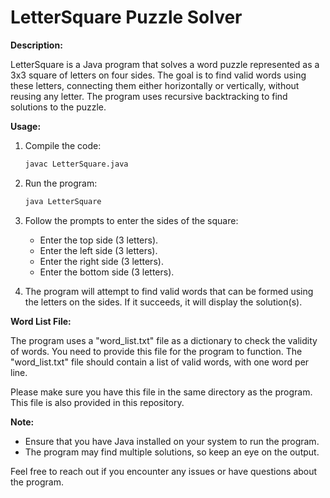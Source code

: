 # LetterSquare Puzzle Solver

**Description:**

LetterSquare is a Java program that solves a word puzzle represented as a 3x3 square of letters on four sides. The goal is to find valid words using these letters, connecting them either horizontally or vertically, without reusing any letter. The program uses recursive backtracking to find solutions to the puzzle.

**Usage:**

1. Compile the code:

   ```bash
   javac LetterSquare.java
   ```

2. Run the program:

   ```bash
   java LetterSquare
   ```

3. Follow the prompts to enter the sides of the square:

   - Enter the top side (3 letters).
   - Enter the left side (3 letters).
   - Enter the right side (3 letters).
   - Enter the bottom side (3 letters).

4. The program will attempt to find valid words that can be formed using the letters on the sides. If it succeeds, it will display the solution(s).

**Word List File:**

The program uses a "word_list.txt" file as a dictionary to check the validity of words. You need to provide this file for the program to function. The "word_list.txt" file should contain a list of valid words, with one word per line.

Please make sure you have this file in the same directory as the program. This file is also provided in this repository. 

**Note:**

- Ensure that you have Java installed on your system to run the program.
- The program may find multiple solutions, so keep an eye on the output.

Feel free to reach out if you encounter any issues or have questions about the program. 
